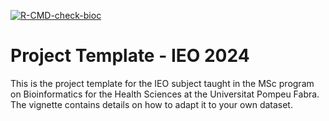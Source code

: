 [![R-CMD-check-bioc](../../actions/workflows/check-bioc.yml/badge.svg)](../../actions?query=workflow%3AR-CMD-check-bioc)


# Project Template - IEO 2024

This is the project template for the IEO subject taught in the
MSc program on Bioinformatics for the Health Sciences at the
Universitat Pompeu Fabra. The vignette contains details on how
to adapt it to your own dataset.
